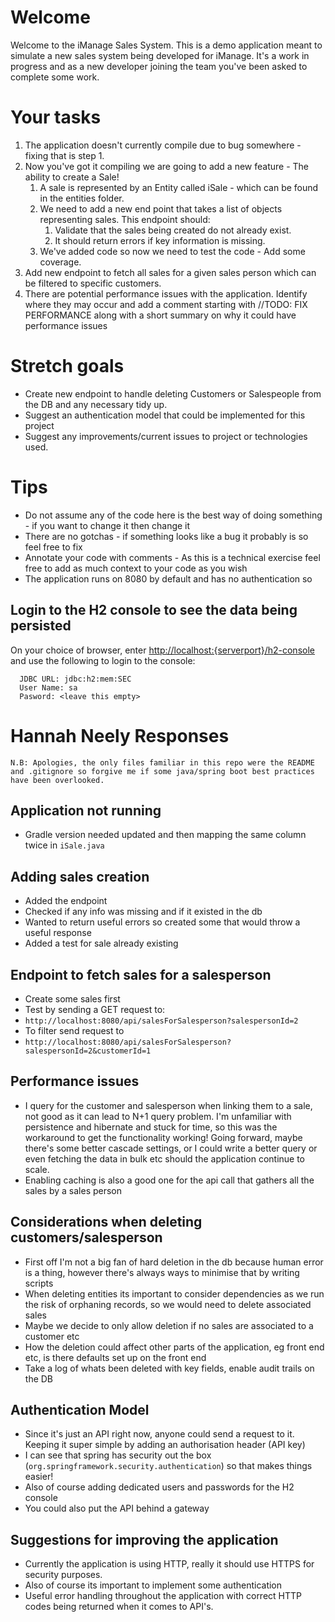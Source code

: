 # Welcome
Welcome to the iManage Sales System. This is a demo application meant to simulate a new sales system being developed for 
iManage. It's a work in progress and as a new developer joining the team you've been asked to complete some work.

# Your tasks

1. The application doesn't currently compile due to bug somewhere - fixing that is step 1.
2. Now you've got it compiling we are going to add a new feature - The ability to create a Sale!
   1. A sale is represented by an Entity called iSale - which can be found in the entities folder.
   2. We need to add a new end point that takes a list of objects representing sales. This endpoint should:
      1. Validate that the sales being created do not already exist.
      2. It should return errors if key information is missing.
   3. We've added code so now we need to test the code - Add some coverage.
3. Add new endpoint to fetch all sales for a given sales person which can be filtered to specific customers.
4. There are potential performance issues with the application. Identify where they may occur and add a comment starting with //TODO: FIX PERFORMANCE along with a short summary on why it could have performance issues

# Stretch goals

- Create new endpoint to handle deleting Customers or Salespeople from the DB and any necessary tidy up. 
- Suggest an authentication model that could be implemented for this project
- Suggest any improvements/current issues to project or technologies used. 

# Tips

- Do not assume any of the code here is the best way of doing something - if you want to change it then change it
- There are no gotchas - if something looks like a bug it probably is so feel free to fix
- Annotate your code with comments - As this is a technical exercise feel free to add as much context to your code as you wish
- The application runs on 8080 by default and has no authentication so 

## Login to the H2 console to see the data being persisted
On your choice of browser, enter [http://localhost:{serverport}/h2-console]()
and use the following to login to the console:
```
  JDBC URL: jdbc:h2:mem:SEC
  User Name: sa
  Pasword: <leave this empty>
```

# Hannah Neely Responses
`N.B: Apologies, the only files familiar in this repo were the README and .gitignore so forgive me if some java/spring boot best practices have been overlooked.`

## Application not running
- Gradle version needed updated and then mapping the same column twice in `iSale.java`

## Adding sales creation
- Added the endpoint
- Checked if any info was missing and if it existed in the db
- Wanted to return useful errors so created some that would throw a useful response
- Added a test for sale already existing

## Endpoint to fetch sales for a salesperson
- Create some sales first
- Test by sending a GET request to:
- `http://localhost:8080/api/salesForSalesperson?salespersonId=2`
- To filter send request to
- `http://localhost:8080/api/salesForSalesperson?salespersonId=2&customerId=1`

## Performance issues
- I query for the customer and salesperson when linking them to a sale, not good as it can lead to N+1 query problem. I'm unfamiliar with persistence and hibernate and stuck for time, so this was the workaround to get the functionality working! Going forward, maybe there's some better cascade settings, or I could write a better query or even fetching the data in bulk etc should the application continue to scale.
- Enabling caching is also a good one for the api call that gathers all the sales by a sales person

## Considerations when deleting customers/salesperson
- First off I'm not a big fan of hard deletion in the db because human error is a thing, however there's always ways to minimise that by writing scripts
- When deleting entities its important to consider dependencies as we run the risk of orphaning records, so we would need to delete associated sales
- Maybe we decide to only allow deletion if no sales are associated to a customer etc
- How the deletion could affect other parts of the application, eg front end etc, is there defaults set up on the front end
- Take a log of whats been deleted with key fields, enable audit trails on the DB

## Authentication Model
- Since it's just an API right now, anyone could send a request to it. Keeping it super simple by adding an authorisation header (API key)
- I can see that spring has security out the box (`org.springframework.security.authentication`) so that makes things easier!
- Also of course adding dedicated users and passwords for the H2 console
- You could also put the API behind a gateway

## Suggestions for improving the application
- Currently the application is using HTTP, really it should use HTTPS for security purposes.
- Also of course its important to implement some authentication
- Useful error handling throughout the application with correct HTTP codes being returned when it comes to API's.
